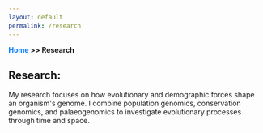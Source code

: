 ```yaml
---
layout: default
permalink: /research
---
```

**[Home](/) >> Research**

## Research:

My research focuses on how evolutionary and demographic forces shape an organism's genome. I combine population genomics, conservation genomics, and palaeogenomics to investigate evolutionary processes through time and space.

<html lang="en">
<head>
    <meta charset="UTF-8">
    <meta name="viewport" content="width=device-width, initial-scale=1.0">
    <title>Research</title>
    <style>
        .content-container {
            margin: 20px 0; /* Adds top and bottom margin */
        }

        .content-text {
            text-align: justify; /* Justifies the text */
        }

        .content-image {
            display: block; /* Ensures the image is a block-level element */
            margin: 20px auto; /* Adds margin and centers the image */
            max-width: 80%; /* Sets a maximum width of 80% of the parent container */
            height: auto; /* Maintains the aspect ratio */
            border-radius: 8px; /* Rounds the corners of the image */
        }

        h3 {
            margin-bottom: 2px;
        }

        /* Optional: styling for links */
        a {
            color: #007bff;
            text-decoration: none;
        }

        a:hover {
            text-decoration: underline;
        }
    </style>
</head>
<body>

<!-- Content with text and image below -->
<div class="content-container">
    <div class="content-text">
        <h3 style="margin-bottom:2px;">Genomics of feralization</h3>
        and spread from their native range in the Fertile Crescent into Europe, and eventually the rest of the world, through multiple domestication and expansion waves. The free-roaming sheep native to Cyprus, Corsica, and Sardinia were introduced on the islands by humans over seven thousand years ago and are thought to represent the feral remnants of the earliest domesticated sheep. The long-term survival of these feral sheep indicates that these populations successfully adapted to the islands, providing the opportunity to study the genomic effects of rapidly changing selective pressures - from wild to tame to wild again - in three parallel systems.
        br><br>
In this project, I am analyzing modern and ancient DNA from woolly and non-woolly sheep, herded, feral, and wild, to better understand the genomics of feralization. More specifically, I am exploring the demographic history of feral sheep and I am investigating the genomic signatures of selection as well as introgression between feral, wild, and domestic sheep lineages.
        <br><br>
        This project is part of my postdoc with <a href="https://gunther-lab.org/" target="_blank">Torsten Günther</a> at the Human Evolution program at Uppsala University, Uppsala, Sweden.
    </div>

    <!-- Image placed below the text -->
    <img src="assets/img/Mouflon.jpg" alt="Research Image" class="content-image">
</div>

</body>
</html>
